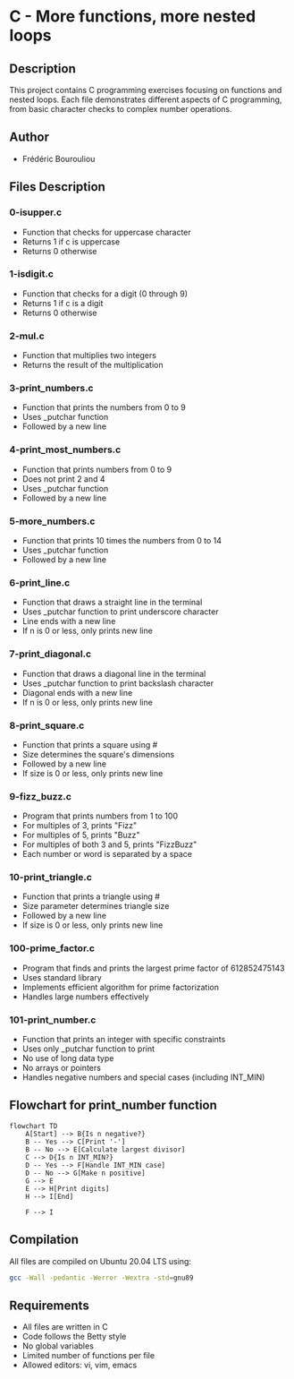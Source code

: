 # C - More functions, more nested loops

## Description
This project contains C programming exercises focusing on functions and nested loops. Each file demonstrates different aspects of C programming, from basic character checks to complex number operations.

## Author
* Frédéric Bourouliou

## Files Description

### 0-isupper.c
* Function that checks for uppercase character
* Returns 1 if c is uppercase
* Returns 0 otherwise

### 1-isdigit.c
* Function that checks for a digit (0 through 9)
* Returns 1 if c is a digit
* Returns 0 otherwise

### 2-mul.c
* Function that multiplies two integers
* Returns the result of the multiplication

### 3-print_numbers.c
* Function that prints the numbers from 0 to 9
* Uses _putchar function
* Followed by a new line

### 4-print_most_numbers.c
* Function that prints numbers from 0 to 9
* Does not print 2 and 4
* Uses _putchar function
* Followed by a new line

### 5-more_numbers.c
* Function that prints 10 times the numbers from 0 to 14
* Uses _putchar function
* Followed by a new line

### 6-print_line.c
* Function that draws a straight line in the terminal
* Uses _putchar function to print underscore character
* Line ends with a new line
* If n is 0 or less, only prints new line

### 7-print_diagonal.c
* Function that draws a diagonal line in the terminal
* Uses _putchar function to print backslash character
* Diagonal ends with a new line
* If n is 0 or less, only prints new line

### 8-print_square.c
* Function that prints a square using #
* Size determines the square's dimensions
* Followed by a new line
* If size is 0 or less, only prints new line

### 9-fizz_buzz.c
* Program that prints numbers from 1 to 100
* For multiples of 3, prints "Fizz"
* For multiples of 5, prints "Buzz"
* For multiples of both 3 and 5, prints "FizzBuzz"
* Each number or word is separated by a space

### 10-print_triangle.c
* Function that prints a triangle using #
* Size parameter determines triangle size
* Followed by a new line
* If size is 0 or less, only prints new line

### 100-prime_factor.c
* Program that finds and prints the largest prime factor of 612852475143
* Uses standard library
* Implements efficient algorithm for prime factorization
* Handles large numbers effectively

### 101-print_number.c
* Function that prints an integer with specific constraints
* Uses only _putchar function to print
* No use of long data type
* No arrays or pointers
* Handles negative numbers and special cases (including INT_MIN)

## Flowchart for print_number function
```mermaid
flowchart TD
    A[Start] --> B{Is n negative?}
    B -- Yes --> C[Print '-']
    B -- No --> E[Calculate largest divisor]
    C --> D{Is n INT_MIN?}
    D -- Yes --> F[Handle INT_MIN case]
    D -- No --> G[Make n positive]
    G --> E
    E --> H[Print digits]
    H --> I[End]
    
    F --> I
```

## Compilation
All files are compiled on Ubuntu 20.04 LTS using:
```bash
gcc -Wall -pedantic -Werror -Wextra -std=gnu89
```

## Requirements
* All files are written in C
* Code follows the Betty style
* No global variables
* Limited number of functions per file
* Allowed editors: vi, vim, emacs
